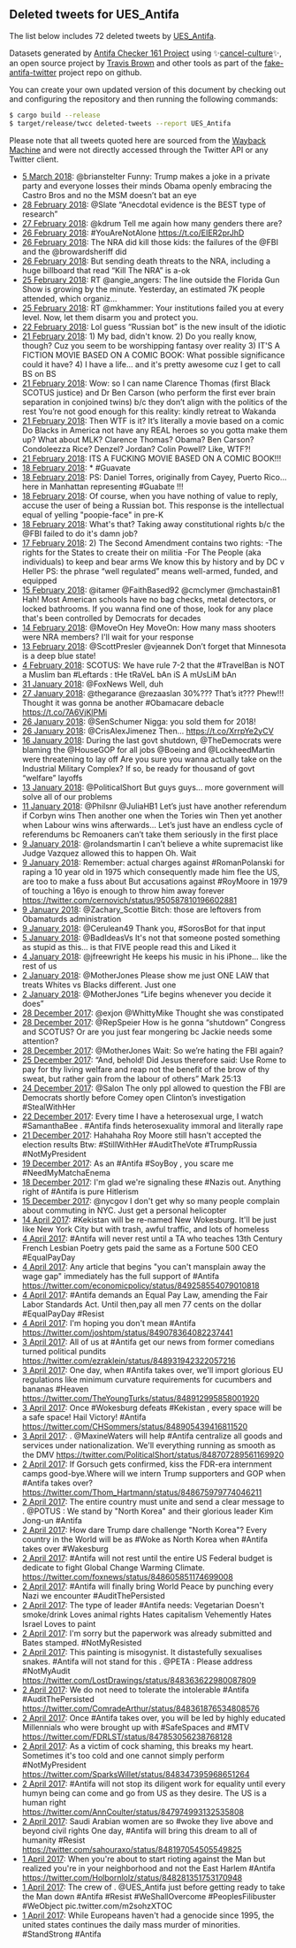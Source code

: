 ## Deleted tweets for UES_Antifa

The list below includes 72 deleted tweets by
[UES_Antifa](https://twitter.com/UES_Antifa).



Datasets generated by [Antifa Checker 161 Project](https://twitter.com/antifacheck161) using ✨[cancel-culture](https://github.com/travisbrown/cancel-culture)✨, an open source project by 
[Travis Brown](https://twitter.com/travisbrown) and other tools as part of the 
[fake-antifa-twitter](https://github.com/antifacheck161/fake-antifa-twitter) project repo on github.

You can create your own updated version of this document by checking out and configuring the
repository and then running the following commands:

```bash
$ cargo build --release
$ target/release/twcc deleted-tweets --report UES_Antifa
```

Please note that all tweets quoted here are sourced from the
[Wayback Machine](https://web.archive.org) and were not directly accessed through the Twitter API or
any Twitter client.

* [ 5 March 2018](https://web.archive.org/web/20180305001629/https://twitter.com/UES_Antifa/status/970452956637286400): @brianstelter Funny: Trump makes a joke in a private party and everyone losses their minds  Obama openly embracing the Castro Bros and no the MSM doesn’t bat an eye <!--970452956637286400-->
* [28 February 2018](https://web.archive.org/web/20180228011829/https://twitter.com/UES_Antifa/status/968656620094918656): @Slate “Anecdotal evidence is the BEST type of research” <!--968656620094918656-->
* [27 February 2018](https://web.archive.org/web/20180227234620/https://twitter.com/UES_Antifa/status/968633429800685568): @kdrum Tell me again how many genders there are? <!--968633429800685568-->
* [26 February 2018](https://web.archive.org/web/20180226133811/https://twitter.com/UES_Antifa/status/968117995993169920): #YouAreNotAlone https://t.co/EIER2prJhD <!--968117995993169920-->
* [26 February 2018](https://web.archive.org/web/20180226060942/https://twitter.com/UES_Antifa/status/968003224618913792): The NRA did kill those kids: the failures of the  @FBI  and the  @browardsheriff  did <!--968003224618913792-->
* [26 February 2018](https://web.archive.org/web/20180226024202/https://twitter.com/UES_Antifa/status/967951608217833472): But sending death threats to the NRA, including a huge billboard that read “Kill The NRA” is a-ok <!--967951608217833472-->
* [25 February 2018](https://web.archive.org/web/20180225221123/https://twitter.com/UES_Antifa/status/967884759123849216): RT @angie_angers: The line outside the Florida Gun Show is growing by the minute. Yesterday, an estimated 7K people attended, which organiz… <!--967884759123849216-->
* [25 February 2018](https://web.archive.org/web/20180225153744/https://twitter.com/UES_Antifa/status/967785693878652930): RT @mkhammer: Your institutions failed you at every level. Now, let them disarm you and protect you. <!--967785693878652930-->
* [22 February 2018](https://web.archive.org/web/20180222004731/https://twitter.com/UES_Antifa/status/966474112083419136): Lol guess “Russian bot” is the new insult of the idiotic <!--966474112083419136-->
* [21 February 2018](https://web.archive.org/web/20180222004731/https://twitter.com/UES_Antifa/status/966474112083419136): 1) My bad, didn't know. 2) Do you really know, though? Cuz you seem to be worshipping fantasy over reality 3) IT'S A FICTION MOVIE BASED ON A COMIC BOOK: What possible significance could it have? 4) I have a life... and it's pretty awesome cuz I get to call BS on BS <!--966310608084881409-->
* [21 February 2018](https://web.archive.org/web/20180222004731/https://twitter.com/UES_Antifa/status/966474112083419136): Wow: so I can name Clarence Thomas (first Black SCOTUS justice) and Dr Ben Carson (who perform the first ever brain separation in conjoined twins) b/c they don’t align with the politics of the rest  You’re not good enough for this reality: kindly retreat to Wakanda <!--966171679641698304-->
* [21 February 2018](https://web.archive.org/web/20180222004731/https://twitter.com/UES_Antifa/status/966474112083419136): Then WTF is it? It’s literally a movie based on a comic  Do Blacks in America not have any REAL heroes so you gotta make them up?  What about MLK? Clarence Thomas? Obama? Ben Carson? Condoleezza Rice? Denzel? Jordan? Colin Powell?  Like, WTF?! <!--966169242147217408-->
* [21 February 2018](https://web.archive.org/web/20180222004731/https://twitter.com/UES_Antifa/status/966474112083419136): ITS A FUCKING MOVIE BASED ON A COMIC BOOK!!! <!--966160283768115201-->
* [18 February 2018](https://web.archive.org/web/20180218200441/https://twitter.com/UES_Antifa/status/965315686187847682): * #Guavate <!--965316048957460480-->
* [18 February 2018](https://web.archive.org/web/20180218200441/https://twitter.com/UES_Antifa/status/965315686187847682): PS: Daniel Torres, originally from Cayey, Puerto Rico... here in Manhattan representing  #Guabate !!! <!--965315899896029185-->
* [18 February 2018](https://web.archive.org/web/20180218200441/https://twitter.com/UES_Antifa/status/965315686187847682): Of course, when you have nothing of value to reply, accuse the user of being a Russian bot.  This response is the intellectual equal of yelling "poopie-face" in pre-K <!--965315686187847682-->
* [18 February 2018](https://web.archive.org/web/20180218200441/https://twitter.com/UES_Antifa/status/965315686187847682): What's that? Taking away constitutional rights b/c the  @FBI  failed to do it's damn job? <!--965313889725493248-->
* [17 February 2018](https://web.archive.org/web/20180217013512/https://twitter.com/UES_Antifa/status/964673895054835713): 2) The Second Amendment contains two rights: -The rights for the States to create their on militia -For The People (aka individuals) to keep and bear arms  We know this by history and by DC v Heller  PS: the phrase “well regulated” means well-armed, funded, and equipped <!--964673895054835713-->
* [15 February 2018](https://web.archive.org/web/20180215003257/https://twitter.com/UES_Antifa/status/963934119041425408): @itamer @FaithBased92 @cmclymer @mchastain81 Hah! Most American schools have no bag checks, metal detectors, or locked bathrooms. If you wanna find one of those, look for any place that's been controlled by Democrats for decades <!--963934119041425408-->
* [14 February 2018](https://web.archive.org/web/20180214232458/https://twitter.com/UES_Antifa/status/963917010445983744): @MoveOn Hey MoveOn: How many mass shooters were NRA members?  I'll wait for your response <!--963917010445983744-->
* [13 February 2018](https://web.archive.org/web/20180213045512/https://twitter.com/UES_Antifa/status/963275340671078400): @ScottPresler @vjeannek Don’t forget that Minnesota is a deep blue state! <!--963275340671078400-->
* [ 4 February 2018](https://web.archive.org/web/20200312183914/https://twitter.com/UES_Antifa/status/960259054798016512): SCOTUS: We have rule 7-2 that the  #TravelBan  is NOT a Muslim ban   #Leftards : tHe tRaVeL bAn iS A mUsLiM bAn <!--960259054798016512-->
* [31 January 2018](https://web.archive.org/web/20180131130532/https://twitter.com/UES_Antifa/status/958687694850265088): @FoxNews Well, duh <!--958687694850265088-->
* [27 January 2018](https://web.archive.org/web/20180127174828/https://twitter.com/UES_Antifa/status/957309345867366400): @thegarance @rezaaslan 30%??? That’s it??? Phew!!! Thought it was gonna be another #Obamacare debacle https://t.co/7A6VjKlPMi <!--957309345867366400-->
* [26 January 2018](https://web.archive.org/web/20180126033856/https://twitter.com/UES_Antifa/status/956733165938372609): @SenSchumer Nigga: you sold them for 2018! <!--956733165938372609-->
* [26 January 2018](https://web.archive.org/web/20180126003003/https://twitter.com/UES_Antifa/status/956685631903723525): @CrisAlexJimenez Then... https://t.co/XrrpYe2yCV <!--956685631903723525-->
* [16 January 2018](https://web.archive.org/web/20200114141915/https://twitter.com/UES_Antifa/status/953100146069458944): During the last govt shutdown,  @TheDemocrats  were blaming the  @HouseGOP  for all jobs  @Boeing  and  @LockheedMartin  were threatening to lay off  Are you sure you wanna actually take on the Industrial Military Complex?  If so, be ready for thousand of govt “welfare” layoffs <!--953100146069458944-->
* [13 January 2018](https://web.archive.org/web/20180113211659/https://twitter.com/UES_Antifa/status/952288390703144961): @PoliticalShort But guys guys... more government will solve all of our problems <!--952288390703144961-->
* [11 January 2018](https://web.archive.org/web/20180111143329/https://twitter.com/UES_Antifa/status/951462070880481283): @Philsnr @JuliaHB1 Let’s just have another referendum if Corbyn wins  Then another one when the Tories win  Then yet another when Labour wins wins afterwards...  Let’s just have an endless cycle of referendums bc Remoaners can’t take them seriously in the first place <!--951462070880481283-->
* [ 9 January 2018](https://web.archive.org/web/20180109182310/https://twitter.com/UES_Antifa/status/950795096823422977): @rolandsmartin I can’t believe a white supremacist like Judge Vazquez allowed this to happen  Oh. Wait <!--950795096823422977-->
* [ 9 January 2018](https://web.archive.org/web/20200110122154/https://twitter.com/UES_Antifa/status/950605873101049856): Remember: actual charges against  #RomanPolanski  for raping a 10 year old in 1975 which consequently made him flee the US, are too to make a fuss about  But accusations against  #RoyMoore   in 1979 of touching a 16yo is enough to throw him away forever     https://twitter.com/cernovich/status/950587810196602881 <!--950605873101049856-->
* [ 9 January 2018](https://web.archive.org/web/20180109042110/https://twitter.com/UES_Antifa/status/950583200585265157): @Zachary_Scottie Bitch: those are leftovers from Obamaturds administration <!--950583200585265157-->
* [ 9 January 2018](https://web.archive.org/web/20180109025431/https://twitter.com/UES_Antifa/status/950561394423947267): @Cerulean49 Thank you, #SorosBot for that input <!--950561394423947267-->
* [ 5 January 2018](https://web.archive.org/web/20180105145913/https://twitter.com/UES_Antifa/status/949294219662938112): @BadIdeasVs It's not that someone posted something as stupid as this... is that FIVE people read this and Liked it <!--949294219662938112-->
* [ 4 January 2018](https://web.archive.org/web/20180104203520/https://twitter.com/UES_Antifa/status/949016418347077633): @jfreewright He keeps his music in his iPhone... like the rest of us <!--949016418347077633-->
* [ 2 January 2018](https://web.archive.org/web/20180102225802/https://twitter.com/UES_Antifa/status/948327554242445313): @MotherJones Please show me just ONE LAW that treats Whites vs Blacks different.  Just one <!--948327554242445313-->
* [ 2 January 2018](https://web.archive.org/web/20180102010125/https://twitter.com/UES_Antifa/status/947996216809357312): @MotherJones “Life begins whenever you decide it does” <!--947996216809357312-->
* [28 December 2017](https://web.archive.org/web/20171228142646/https://twitter.com/UES_Antifa/status/946386950428258305): @exjon @WhittyMike Thought she was constipated <!--946386950428258305-->
* [28 December 2017](https://web.archive.org/web/20171228142609/https://twitter.com/UES_Antifa/status/946386795255779328): @RepSpeier How is he gonna “shutdown” Congress and SCOTUS? Or are you just fear mongering bc Jackie needs some attention? <!--946386795255779328-->
* [28 December 2017](https://web.archive.org/web/20171228135306/https://twitter.com/UES_Antifa/status/946378477946712065): @MotherJones Wait: So we’re hating the FBI again? <!--946378477946712065-->
* [25 December 2017](https://web.archive.org/web/20171225054729/https://twitter.com/UES_Antifa/status/945169094185308160): “And, behold! Did Jesus therefore said: Use Rome to pay for thy living welfare and reap not the benefit of the brow of thy sweat, but rather gain from the labour of others”  Mark 25:13 <!--945169094185308160-->
* [24 December 2017](https://web.archive.org/web/20171224135848/https://twitter.com/UES_Antifa/status/944930360919511040): @Salon The only ppl allowed to question the FBI are Democrats shortly before Comey open Clinton’s investigation  #StealWithHer <!--944930360919511040-->
* [22 December 2017](https://web.archive.org/web/20190622085741/https://twitter.com/UES_Antifa/status/944046439147155457): Every time I have a heterosexual urge, I watch  #SamanthaBee .   #Antifa  finds heterosexuality immoral and literally rape <!--944046439147155457-->
* [21 December 2017](https://web.archive.org/web/20210125165648/https://twitter.com/UES_Antifa/status/943908478678167554): Hahahaha Roy Moore still hasn't accepted the election results  Btw:  #StillWithHer   #AuditTheVote   #TrumpRussia   #NotMyPresident <!--943908478678167554-->
* [19 December 2017](https://web.archive.org/web/20190622090147/https://twitter.com/UES_Antifa/status/943252017174196226): As an  #Antifa   #SoyBoy , you scare me   #NeedMyMatchaEnema <!--943252017174196226-->
* [18 December 2017](https://web.archive.org/web/20190622090725/https://twitter.com/UES_Antifa/status/942769161964609536): I'm glad we're signaling these  #Nazis  out. Anything right of  #Antifa  is pure Hitlerism <!--942769161964609536-->
* [15 December 2017](https://web.archive.org/web/20171215225457/https://twitter.com/UES_Antifa/status/941803796702822400): @nycgov I don't get why so many people complain about commuting in NYC. Just get a personal helicopter <!--941803796702822400-->
* [14 April 2017](https://web.archive.org/web/20190623083825/https://twitter.com/UES_Antifa/status/848910300460011520): #Kekistan  will be re-named New Wokesburg. It'll be just like New York City but with trash, awful traffic, and lots of homeless <!--852711639006801920-->
* [ 4 April 2017](https://web.archive.org/web/20190623083603/https://twitter.com/UES_Antifa/status/849313427755544577): #Antifa  will never rest until a TA who teaches 13th Century French Lesbian Poetry gets paid the same as a Fortune 500 CEO  #EqualPayDay <!--849313427755544577-->
* [ 4 April 2017](https://web.archive.org/web/20190623083622/https://twitter.com/UES_Antifa/status/849262768737976320): Any article that begins "you can't mansplain away the wage gap" immediately has the full support of  #Antifa  https://twitter.com/economicpolicy/status/849258554079010818 <!--849262768737976320-->
* [ 4 April 2017](https://web.archive.org/web/20190623083622/https://twitter.com/UES_Antifa/status/849261836398727168): #Antifa  demands an Equal Pay Law, amending the Fair Labor Standards Act. Until then,pay all men 77 cents on the dollar   #EqualPayDay   #Resist <!--849261836398727168-->
* [ 4 April 2017](https://web.archive.org/web/20190623083718/https://twitter.com/UES_Antifa/status/849080421010767873): I'm hoping you don't mean  #Antifa  https://twitter.com/joshtpm/status/849078364082237441 <!--849080421010767873-->
* [ 3 April 2017](https://web.archive.org/web/20190623083814/https://twitter.com/UES_Antifa/status/848933253071466497): All of us at  #Antifa  get our news from former comedians turned political pundits  https://twitter.com/ezraklein/status/848931942322057216 <!--848933253071466497-->
* [ 3 April 2017](https://web.archive.org/web/20190623083825/https://twitter.com/UES_Antifa/status/848914870464651264): One day, when  #Antifa  takes over, we'll import glorious EU regulations like minimum curvature requirements for cucumbers and bananas  #Heaven  https://twitter.com/TheYoungTurks/status/848912995858001920 <!--848914870464651264-->
* [ 3 April 2017](https://web.archive.org/web/20190623083825/https://twitter.com/UES_Antifa/status/848910300460011520): Once  #Wokesburg  defeats  #Kekistan , every space will be a safe space!  Hail Victory!  #Antifa  https://twitter.com/CHSommers/status/848905439416811520 <!--848910300460011520-->
* [ 3 April 2017](https://web.archive.org/web/20190623083923/https://twitter.com/UES_Antifa/status/848713978591236096): . @MaxineWaters  will help  #Antifa  centralize all goods and services under nationalization. We'll everything running as smooth as the DMV https://twitter.com/PoliticalShort/status/848707289561169920 <!--848713978591236096-->
* [ 2 April 2017](https://web.archive.org/web/20190623083935/https://twitter.com/UES_Antifa/status/848677209527156737): If Gorsuch gets confirmed, kiss the FDR-era internment camps good-bye.Where will we intern Trump supporters and GOP when  #Antifa  takes over? https://twitter.com/Thom_Hartmann/status/848675979774046211 <!--848677209527156737-->
* [ 2 April 2017](https://web.archive.org/web/20190623083935/https://twitter.com/UES_Antifa/status/848675819484590081): The entire country must unite and send a clear message to . @POTUS : We stand by "North Korea" and their glorious leader Kim Jong-un   #Antifa <!--848675819484590081-->
* [ 2 April 2017](https://web.archive.org/web/20190623083935/https://twitter.com/UES_Antifa/status/848675144742653952): How dare Trump dare challenge "North Korea"? Every country in the World will be as  #Woke  as North Korea when  #Antifa  takes over   #Wakesburg <!--848675144742653952-->
* [ 2 April 2017](https://web.archive.org/web/20190623084012/https://twitter.com/UES_Antifa/status/848606781832036352): #Antifa  will not rest until the entire US Federal budget is dedicate to fight Global Change Warming Climate. https://twitter.com/foxnews/status/848605851174699008 <!--848606781832036352-->
* [ 2 April 2017](https://web.archive.org/web/20190623084142/https://twitter.com/UES_Antifa/status/848401080153231360): #Antifa  will finally bring World Peace by punching every Nazi we encounter    #AuditThePersisted <!--848401080153231360-->
* [ 2 April 2017](https://web.archive.org/web/20190623084143/https://twitter.com/UES_Antifa/status/848396848394096640): The type of leader  #Antifa  needs: Vegetarian Doesn't smoke/drink Loves animal rights Hates capitalism Vehemently Hates Israel Loves to paint <!--848396848394096640-->
* [ 2 April 2017](https://web.archive.org/web/20190623084149/https://twitter.com/UES_Antifa/status/848365937334116354): I'm sorry but the paperwork was already submitted and Bates stamped.    #NotMyResisted <!--848367771742330880-->
* [ 2 April 2017](https://web.archive.org/web/20190623084149/https://twitter.com/UES_Antifa/status/848365937334116354): This painting is misogynist. It distastefully sexualises snakes.  #Antifa  will not stand for this  . @PETA : Please address   #NotMyAudit  https://twitter.com/LostDrawings/status/848363622980087809 <!--848365937334116354-->
* [ 2 April 2017](https://web.archive.org/web/20190623084150/https://twitter.com/UES_Antifa/status/848363967592497152): We do not need to tolerate the intolerable   #Antifa   #AuditThePersisted  https://twitter.com/ComradeArthur/status/848361876534808576 <!--848363967592497152-->
* [ 2 April 2017](https://web.archive.org/web/20190623084150/https://twitter.com/UES_Antifa/status/848363283979567104): Once  #Antifa  takes over, you will be led by highly educated Millennials who were brought up with  #SafeSpaces  and  #MTV  https://twitter.com/FDRLST/status/847853056238768128 <!--848363283979567104-->
* [ 2 April 2017](https://web.archive.org/web/20210127162628/https://twitter.com/UES_Antifa/status/848348693518483459): As a victim of cock shaming, this breaks my heart.  Sometimes it's too cold and one cannot simply perform    #NotMyPresident   https://twitter.com/SparksWillet/status/848347395968651264 <!--848348693518483459-->
* [ 2 April 2017](https://web.archive.org/web/20190623084159/https://twitter.com/UES_Antifa/status/848344355106693120): #Antifa  will not stop its diligent work for equality until every humyn being can come and go from US as they desire. The US is a human right https://twitter.com/AnnCoulter/status/847974993132535808 <!--848344355106693120-->
* [ 2 April 2017](https://web.archive.org/web/20190623084208/https://twitter.com/UES_Antifa/status/848327016583757824): Saudi Arabian women are so  #woke  they live above and beyond civil rights  One day,  #Antifa  will bring this dream to all of humanity   #Resist  https://twitter.com/sahouraxo/status/848197054505549825 <!--848327016583757824-->
* [ 1 April 2017](https://web.archive.org/web/20190623084222/https://twitter.com/UES_Antifa/status/848285379069456384): When you're about to start rioting against the Man but realized you're in your neighborhood and not the East Harlem  #Antifa   https://twitter.com/Holbornlolz/status/848281351753170948 <!--848285379069456384-->
* [ 1 April 2017](https://web.archive.org/web/20190623084231/https://twitter.com/UES_Antifa/status/848266091243741186): The crew of . @UES_Antifa  just before getting ready to take the Man down   #Antifa   #Resist   #WeShallOvercome   #PeoplesFilibuster   #WeObject  pic.twitter.com/m2sohzXTOC <!--848266091243741186-->
* [ 1 April 2017](https://web.archive.org/web/20190623084246/https://twitter.com/UES_Antifa/status/848250198488961024): While Europeans haven't had a genocide since 1995, the united states continues the daily mass murder of minorities.  #StandStrong   #Antifa <!--848250198488961024-->
